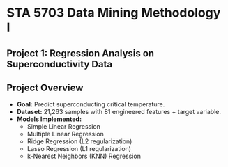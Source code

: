 # STA 5703 Data Mining Methodology I 

## Project 1: Regression Analysis on Superconductivity Data

## Project Overview
- **Goal:** Predict superconducting critical temperature.  
- **Dataset:** 21,263 samples with 81 engineered features + target variable.  
- **Models Implemented:**
  - Simple Linear Regression  
  - Multiple Linear Regression  
  - Ridge Regression (L2 regularization)  
  - Lasso Regression (L1 regularization)  
  - k-Nearest Neighbors (KNN) Regression  
